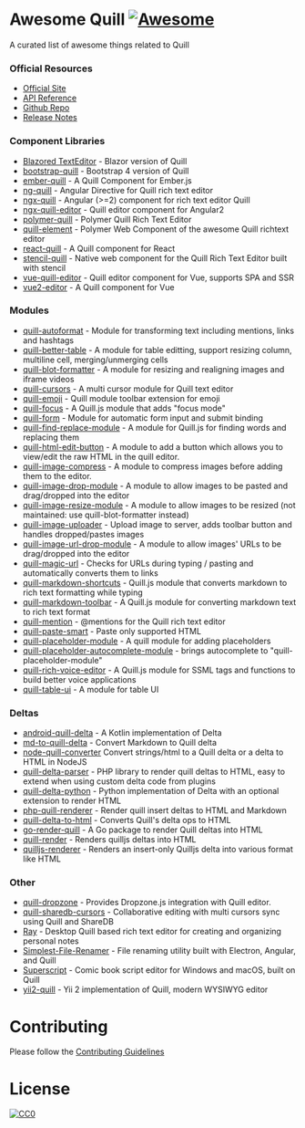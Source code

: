 # Awesome Quill [![Awesome](https://cdn.rawgit.com/sindresorhus/awesome/d7305f38d29fed78fa85652e3a63e154dd8e8829/media/badge.svg)](https://github.com/sindresorhus/awesome)

A curated list of awesome things related to Quill


### Official Resources

- [Official Site](https://quilljs.com/)
- [API Reference](https://quilljs.com/docs/)
- [Github Repo](https://github.com/quilljs/quill)
- [Release Notes](https://github.com/quilljs/quill/releases)


### Component Libraries

- [Blazored TextEditor](https://github.com/Blazored/TextEditor) - Blazor version of Quill
- [bootstrap-quill](https://github.com/weavy/bootstrap-quill) - Bootstrap 4 version of Quill
- [ember-quill](https://gitlab.com/noppo/ember-quill) - A Quill Component for Ember.js
- [ng-quill](https://github.com/KillerCodeMonkey/ng-quill) - Angular Directive for Quill rich text editor
- [ngx-quill](https://github.com/KillerCodeMonkey/ngx-quill) - Angular (>=2) component for rich text editor Quill
- [ngx-quill-editor](https://github.com/surmon-china/ngx-quill-editor) - Quill editor component for Angular2
- [polymer-quill](https://github.com/chuckh/polymer-quill) - Polymer Quill Rich Text Editor
- [quill-element](https://github.com/dmonad/quill-element) - Polymer Web Component of the awesome Quill richtext editor
- [react-quill](https://github.com/zenoamaro/react-quill) - A Quill component for React
- [stencil-quill](https://github.com/KillerCodeMonkey/stencil-quill) - Native web component for the Quill Rich Text Editor built with stencil
- [vue-quill-editor](https://github.com/surmon-china/vue-quill-editor) - Quill editor component for Vue, supports SPA and SSR
- [vue2-editor](https://www.npmjs.com/package/vue2-editor) - A Quill component for Vue


### Modules

- [quill-autoformat](https://github.com/weavy/quill-autoformat) - Module for transforming text including mentions, links and hashtags
- [quill-better-table](https://github.com/soccerloway/quill-better-table) - A module for table editting, support resizing column, multiline cell, merging/unmerging cells
- [quill-blot-formatter](https://github.com/Fandom-OSS/quill-blot-formatter) - A module for resizing and realigning images and iframe videos
- [quill-cursors](https://github.com/reedsy/quill-cursors) - A multi cursor module for Quill text editor
- [quill-emoji](https://github.com/contentco/quill-emoji) - Quill module toolbar extension for emoji
- [quill-focus](https://amka.github.io/quill-focus/) - A Quill.js module that adds "focus mode"
- [quill-form](https://github.com/weavy/quill-form) - Module for automatic form input and submit binding
- [quill-find-replace-module](https://github.com/MuhammedAlkhudiry/quill-find-replace-module) - A module for Quill.js for finding words and replacing them
- [quill-html-edit-button](https://github.com/benwinding/quill-html-edit-button) - A module to add a button which allows you to view/edit the raw HTML in the quill editor.
- [quill-image-compress](https://github.com/benwinding/quill-image-compress) - A module to compress images before adding them to the editor.
- [quill-image-drop-module](https://github.com/kensnyder/quill-image-drop-module) - A module to allow images to be pasted and drag/dropped into the editor
- [quill-image-resize-module](https://github.com/kensnyder/quill-image-resize-module) - A module to allow images to be resized (not maintained: use quill-blot-formatter instead)
- [quill-image-uploader](https://github.com/NoelOConnell/quill-image-uploader) - Upload image to server, adds toolbar button and handles dropped/pastes images
- [quill-image-url-drop-module](https://github.com/riencroonenborghs/quill-image-url-drop-module) - A module to allow images' URLs to be drag/dropped into the editor
- [quill-magic-url](https://github.com/visualjerk/quill-magic-url) - Checks for URLs during typing / pasting and automatically converts them to links
- [quill-markdown-shortcuts](https://github.com/patleeman/quill-markdown-shortcuts) - Quill.js module that converts markdown to rich text formatting while typing
- [quill-markdown-toolbar](https://github.com/park53kr/quill-markdown-toolbar) - A Quill.js module for converting markdown text to rich text format
- [quill-mention](https://github.com/afconsult/quill-mention) - @mentions for the Quill rich text editor
- [quill-paste-smart](https://github.com/Artem-Schander/quill-paste-smart) - Paste only supported HTML
- [quill-placeholder-module](https://github.com/jspaine/quill-placeholder-module) - A quill module for adding placeholders
- [quill-placeholder-autocomplete-module](https://github.com/Datananas/quill-placeholder-autocomplete) - brings autocomplete to "quill-placeholder-module"
- [quill-rich-voice-editor](https://github.com/fabiancelik/rich-voice-editor) - A Quill.js module for SSML tags and functions to build better voice applications
- [quill-table-ui](https://github.com/volser/quill-table-ui) - A module for table UI


### Deltas

- [android-quill-delta](https://github.com/volser/android-quill-delta) - A Kotlin implementation of Delta
- [md-to-quill-delta](https://github.com/volser/md-to-quill-delta) - Convert Markdown to Quill delta
- [node-quill-converter](https://github.com/joelcolucci/node-quill-converter) Convert strings/html to a Quill delta or a delta to HTML in NodeJS
- [quill-delta-parser](https://github.com/nadar/quill-delta-parser) - PHP library to render quill deltas to HTML, easy to extend when using custom delta code from plugins
- [quill-delta-python](https://github.com/forgeworks/quill-delta-python) - Python implementation of Delta with an optional extension to render HTML
- [php-quill-renderer](https://github.com/deanblackborough/php-quill-renderer) - Render quill insert deltas to HTML and Markdown
- [quill-delta-to-html](https://github.com/nozer/quill-delta-to-html) - Converts Quill's delta ops to HTML
- [go-render-quill](https://github.com/dchenk/go-render-quill) - A Go package to render Quill deltas into HTML
- [quill-render](https://github.com/casetext/quill-render) - Renders quilljs deltas into HTML
- [quilljs-renderer](https://github.com/UmbraEngineering/quilljs-renderer) - Renders an insert-only Quilljs delta into various format like HTML


### Other

- [quill-dropzone](https://github.com/swim/quill-dropzone) - Provides Dropzone.js integration with Quill editor.
- [quill-sharedb-cursors](https://github.com/pedrosanta/quill-sharedb-cursors) - Collaborative editing with multi cursors sync using Quill and ShareDB
- [Ray](https://github.com/teslor/ray) - Desktop Quill based rich text editor for creating and organizing personal notes
- [Simplest-File-Renamer](https://github.com/whyboris/Simplest-File-Renamer) - File renaming utility built with Electron, Angular, and Quill
- [Superscript](http://superscriptapp.com) - Comic book script editor for Windows and macOS, built on Quill
- [yii2-quill](https://github.com/bizley/yii2-quill) - Yii 2 implementation of Quill, modern WYSIWYG editor


# Contributing

Please follow the [Contributing Guidelines](https://github.com/quilljs/awesome-quill/blob/master/CONTRIBUTING.md)


# License

[![CC0](http://i.creativecommons.org/p/zero/1.0/88x31.png)](http://creativecommons.org/publicdomain/zero/1.0/)

